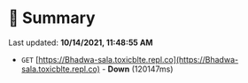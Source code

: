 # 📖 Summary
Last updated: **10/14/2021, 11:48:55 AM**

- `GET` [https://Bhadwa-sala.toxicblte.repl.co](https://Bhadwa-sala.toxicblte.repl.co) - **Down** (120147ms)

